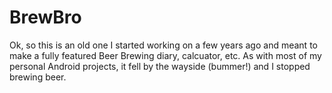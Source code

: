 # BrewBro
Ok, so this is an old one I started working on a few years ago and meant to make a fully featured Beer Brewing diary, calcuator, etc. As with most of my personal Android projects, it fell by the wayside (bummer!) and I stopped brewing beer.
